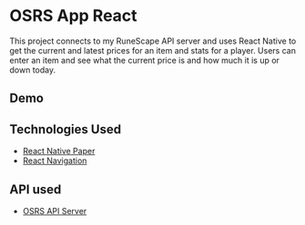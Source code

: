 # OSRS App React

This project connects to my RuneScape API server and uses React Native to get the current and latest prices for an item and stats for a player. Users can enter an item and see what the current price is and how much it is up or down today. 


## Demo


## Technologies Used
* [React Native Paper](https://callstack.github.io/react-native-paper/)
* [React Navigation](https://reactnavigation.org/) 


## API used
* [OSRS API Server](https://github.com/Manrag-Nagra/OSRS-API-Server-Node)

